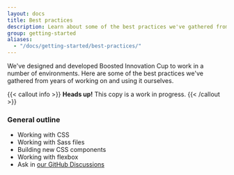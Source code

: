 ```yaml
---
layout: docs
title: Best practices
description: Learn about some of the best practices we've gathered from years of working on and using Boosted Innovation Cup.
group: getting-started
aliases:
  - "/docs/getting-started/best-practices/"
---
```


We've designed and developed Boosted Innovation Cup to work in a number of environments. Here are some of the best practices we've gathered from years of working on and using it ourselves.

{{< callout info >}}
**Heads up!** This copy is a work in progress.
{{< /callout >}}

### General outline

- Working with CSS
- Working with Sass files
- Building new CSS components
- Working with flexbox
- Ask in [our GitHub Discussions](https://github.com/twbs/bootstrap/discussions)
